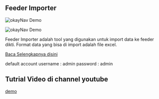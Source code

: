 
Feeder Importer
----------

![okayNav Demo](http://wildantea.com/wp-content/uploads/2016/02/login_feeder1.png)

![okayNav Demo](http://wildantea.com/wp-content/uploads/2016/02/dasboard_feeder_importer.png)

Feeder Importer adalah tool yang digunakan untuk import data ke feeder dikti. Format data yang bisa di import adalah file excel. 

[Baca Selengkapnya disini](http://wildantea.com/feeder-importer-web-service-untuk-import-data-feeder/)

default account
username : admin
password : admin

Tutrial Video di channel youtube
----

[demo](https://www.youtube.com/user/unyilpapang)


